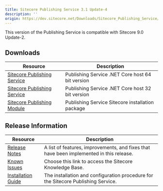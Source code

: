 ```yaml
---
title: Sitecore Publishing Service 3.1 Update-4
description: ''
origin: https://dev.sitecore.net/Downloads/Sitecore_Publishing_Service/31/Sitecore_Publishing_Service_31_Update4.aspx
---
```


This version of the Publishing Service is compatible with Sitecore 9.0 Update-2.

## Downloads

 | Resource | Description |
 | --- | --- |
 | [Sitecore Publishing Service](https://scdp.blob.core.windows.net/downloads/Sitecore%20Publishing%20Service/31/Sitecore%20Publishing%20Service%2031%20Update4/Secure/Sitecore%20Publishing%20Service%203.1.4%20rev.%20200114-x64.zip) | Publishing Service .NET Core host 64 bit version |
 | [Sitecore Publishing Service](https://scdp.blob.core.windows.net/downloads/Sitecore%20Publishing%20Service/31/Sitecore%20Publishing%20Service%2031%20Update4/Secure/Sitecore%20Publishing%20Service%203.1.4%20rev.%20200114.zip) | Publishing Service .NET Core host 32 bit version |
 | [Sitecore Publishing Module](https://scdp.blob.core.windows.net/downloads/Sitecore%20Publishing%20Service/31/Sitecore%20Publishing%20Service%2031%20Update4/Secure/Sitecore%20Publishing%20Module%203.1.4%20rev.%20200110.zip) | Publishing Service Sitecore installation package |

## Release Information

 | Resource | Description |
 | --- | --- |
 | [Release Notes](/downloads/Sitecore_Publishing_Service/31/Sitecore_Publishing_Service_31_Update4/Release_Notes) | A list of features, improvements, and fixes that have been implemented in this release. |
 | [Known Issues](https://kb.sitecore.net/articles/431510) | Choose this link to access the Sitecore Knowledge Base. |
 | [Installation Guide](https://scdp.blob.core.windows.net/downloads/Sitecore%20Publishing%20Service/31/Sitecore%20Publishing%20Service%2031%20Update4/Secure/Publishing-Service-Installation-and-Configuration-Guide-314.pdf) | The installation and configuration procedure for the Sitecore Publishing Service. |